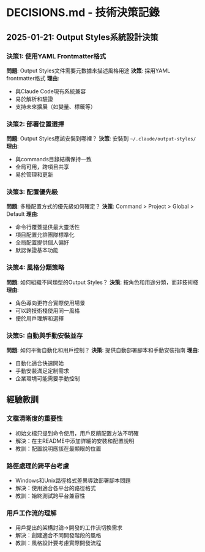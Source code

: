 # DECISIONS.md - 技術決策記錄

## 2025-01-21: Output Styles系統設計決策

### 決策1: 使用YAML Frontmatter格式
**問題**: Output Styles文件需要元數據來描述風格用途
**決策**: 採用YAML frontmatter格式
**理由**: 
- 與Claude Code現有系統兼容
- 易於解析和驗證
- 支持未來擴展（如變量、標籤等）

### 決策2: 部署位置選擇
**問題**: Output Styles應該安裝到哪裡？
**決策**: 安裝到 `~/.claude/output-styles/`
**理由**:
- 與commands目錄結構保持一致
- 全局可用，跨項目共享
- 易於管理和更新

### 決策3: 配置優先級
**問題**: 多種配置方式的優先級如何確定？
**決策**: Command > Project > Global > Default
**理由**:
- 命令行覆蓋提供最大靈活性
- 項目配置允許團隊標準化
- 全局配置提供個人偏好
- 默認保證基本功能

### 決策4: 風格分類策略
**問題**: 如何組織不同類型的Output Styles？
**決策**: 按角色和用途分類，而非技術棧
**理由**:
- 角色導向更符合實際使用場景
- 可以跨技術棧使用同一風格
- 便於用戶理解和選擇

### 決策5: 自動與手動安裝並存
**問題**: 如何平衡自動化和用戶控制？
**決策**: 提供自動部署腳本和手動安裝指南
**理由**:
- 自動化適合快速開始
- 手動安裝滿足定制需求
- 企業環境可能需要手動控制

## 經驗教訓

### 文檔清晰度的重要性
- 初始文檔只提到命令使用，用戶反饋配置方法不明確
- 解決：在主README中添加詳細的安裝和配置說明
- 教訓：配置說明應該在最顯眼的位置

### 路徑處理的跨平台考慮
- Windows和Unix路徑格式差異導致部署腳本問題
- 解決：使用適合各平台的路徑格式
- 教訓：始終測試跨平台兼容性

### 用戶工作流的理解
- 用戶提出的架構討論→開發的工作流切換需求
- 解決：創建適合不同開發階段的風格
- 教訓：風格設計要考慮實際開發流程